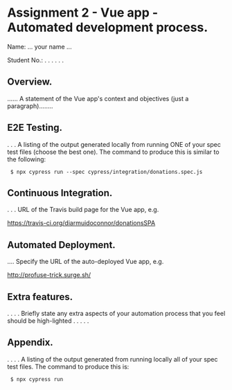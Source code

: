 # Assignment 2 - Vue app - Automated development process.

Name: ... your name ...

Student No.:  . . . . . .

## Overview.

...... A statement of the Vue app's context and objectives (just a paragraph)........

## E2E Testing.

. . . A listing of the output generated locally from running ONE of your spec test files (choose the best one). The command to produce this is similar to the following:

     $ npx cypress run --spec cypress/integration/donations.spec.js

## Continuous Integration.

. . . URL of the Travis build page for the Vue app, e.g.

https://travis-ci.org/diarmuidoconnor/donationsSPA

## Automated Deployment.

.... Specify the URL of the auto-deployed Vue app, e.g. 

http://profuse-trick.surge.sh/

## Extra features.

. . . . Briefly state any extra aspects of your automation process that you feel should be high-lighted . . . . .

## Appendix.

. . . .  A listing of the output generated from running locally all of your spec test files. The command to produce this is:

     $ npx cypress run

